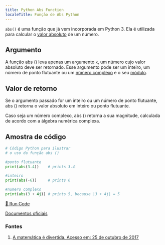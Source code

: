 ```yaml
---
title: Python Abs Function
localeTitle: Função de Abs Python
---
```


`abs()` é uma função que já vem incorporada em Python 3. Ela é utilizada para calcular o [valor absoluto](https://pt.wikipedia.org/wiki/Valor_absoluto) de um número.

## Argumento

A função abs () leva apenas um argumento `x`, um número cujo valor absoluto deve ser retornado. Esse argumento pode ser um inteiro, um número de ponto flutuante ou um [número complexo](https://docs.python.org/3.0/library/cmath.html) e o seu [módulo](http://www.mathcentre.ac.uk/resources/sigma%20complex%20number%20leaflets/sigma-complex9-2009-1.pdf).

## Valor de retorno

Se o argumento passado for um inteiro ou um número de ponto flutuante, abs () retorna o valor absoluto em inteiro ou ponto flutuante.

Caso seja um número complexo, abs () retorna a sua magnitude, calculada de acordo com a álgebra numérica complexa.

## Amostra de código

```python
# Código Python para ilustrar
# o uso da função abs ()

#ponto flutuante
print(abs(3.4))    # prints 3.4

#inteiro
print(abs(-6))     # prints 6 

#numero complexo
print(abs(3 + 4j)) # prints 5, because |3 + 4j| = 5 
```

[🚀 Run Code](https://repl.it/CL8k/0)

[Documentos oficiais](https://docs.python.org/3/library/functions.html#abs)

### Fontes

1.  [A matemática é divertida. Acesso em: 25 de outubro de 2017](https://www.mathsisfun.com/numbers/absolute-value.html)
